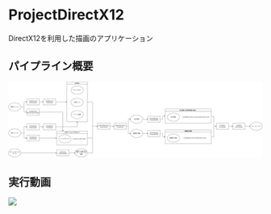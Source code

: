 # ProjectDirectX12

DirectX12を利用した描画のアプリケーション

## パイプライン概要
![](README/pipeline.drawio.png)

## 実行動画
![](README/play001.gif)
